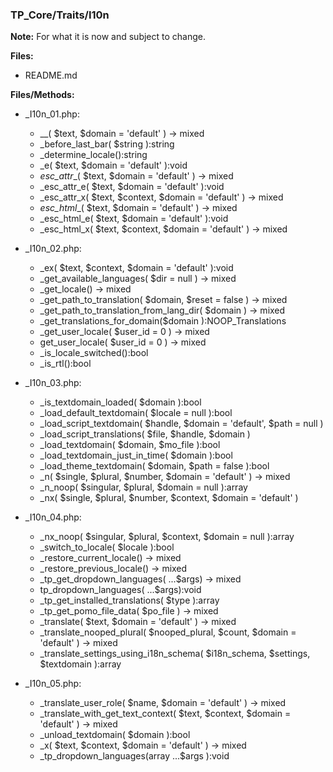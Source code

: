 ### TP_Core/Traits/I10n

**Note:** For what it is now and subject to change. 

**Files:** 
- README.md

**Files/Methods:** 
- _I10n_01.php: 	
	- __( $text, $domain = 'default' ) -> mixed 
	- _before_last_bar( $string ):string 
	- _determine_locale():string 
	- _e( $text, $domain = 'default' ):void 
	- _esc_attr__( $text, $domain = 'default' ) -> mixed 
	- _esc_attr_e( $text, $domain = 'default' ):void 
	- _esc_attr_x( $text, $context, $domain = 'default' ) -> mixed 
	- _esc_html__( $text, $domain = 'default' ) -> mixed 
	- _esc_html_e( $text, $domain = 'default' ):void 
	- _esc_html_x( $text, $context, $domain = 'default' ) -> mixed 

- _I10n_02.php: 	
	- _ex( $text, $context, $domain = 'default' ):void 
	- _get_available_languages( $dir = null ) -> mixed  
	- _get_locale() -> mixed  
	- _get_path_to_translation( $domain, $reset = false ) -> mixed  
	- _get_path_to_translation_from_lang_dir( $domain ) -> mixed  
	- _get_translations_for_domain($domain ):NOOP_Translations 
	- _get_user_locale( $user_id = 0 ) -> mixed  
	- get_user_locale( $user_id = 0 ) -> mixed 
	- _is_locale_switched():bool 
	- _is_rtl():bool 

- _I10n_03.php: 	
	- _is_textdomain_loaded( $domain ):bool 
	- _load_default_textdomain( $locale = null ):bool 
	- _load_script_textdomain( $handle, $domain = 'default', $path = null ) 
	- _load_script_translations( $file, $handle, $domain ) 
	- _load_textdomain( $domain, $mo_file ):bool 
	- _load_textdomain_just_in_time( $domain ):bool 
	- _load_theme_textdomain( $domain, $path = false ):bool 
	- _n( $single, $plural, $number, $domain = 'default' ) -> mixed 
	- _n_noop( $singular, $plural, $domain = null ):array 
	- _nx( $single, $plural, $number, $context, $domain = 'default' ) 

- _I10n_04.php: 	
	- _nx_noop( $singular, $plural, $context, $domain = null ):array 
	- _switch_to_locale( $locale ):bool 
	- _restore_current_locale() -> mixed 
	- _restore_previous_locale() -> mixed 
	- _tp_get_dropdown_languages( ...$args) -> mixed 
	- tp_dropdown_languages( ...$args):void 
	- _tp_get_installed_translations( $type ):array 
	- _tp_get_pomo_file_data( $po_file ) -> mixed 
	- _translate( $text, $domain = 'default' ) -> mixed 
	- _translate_nooped_plural( $nooped_plural, $count, $domain = 'default' ) -> mixed 
	- _translate_settings_using_i18n_schema( $i18n_schema, $settings, $textdomain ):array 

- _I10n_05.php: 	
	- _translate_user_role( $name, $domain = 'default' ) -> mixed  
	- _translate_with_get_text_context( $text, $context, $domain = 'default' ) -> mixed  
	- _unload_textdomain( $domain ):bool 
	- _x( $text, $context, $domain = 'default' ) -> mixed  
	- _tp_dropdown_languages(array ...$args ):void